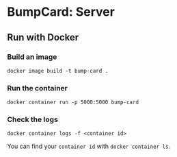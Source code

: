 # BumpCard: Server

## Run with Docker

### Build an image

```
docker image build -t bump-card .
```

### Run the container

```
docker container run -p 5000:5000 bump-card
```

### Check the logs

```
docker container logs -f <container id>
```

You can find your `container id` with `docker container ls`.
